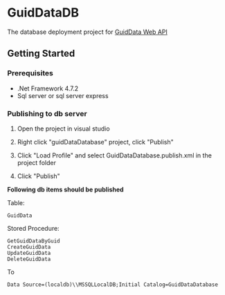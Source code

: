 # GuidDataDB
The database deployment project for [GuidData Web API](https://github.com/jhcr/crud-api-example)

## Getting Started
### Prerequisites
* .Net Framework 4.7.2
* Sql server or sql server express

### Publishing to db server
1) Open the project in visual studio

2) Right click "guidDataDatabase" project, click "Publish"

3) Click "Load Profile" and select GuidDataDatabase.publish.xml in the project folder

4) Click "Publish"

**Following db items should be published**

Table:
```
GuidData
```
Stored Procedure:
```
GetGuidDataByGuid
CreateGuidData
UpdateGuidData
DeleteGuidData
```
To
```
Data Source=(localdb)\\MSSQLLocalDB;Initial Catalog=GuidDataDatabase
```
